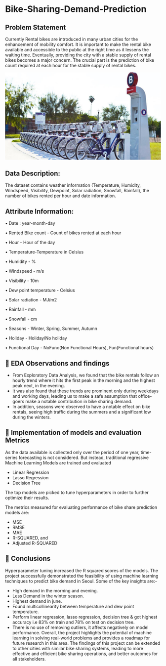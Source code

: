 # Bike-Sharing-Demand-Prediction
## Problem Statement

Currently Rental bikes are introduced in many urban cities for the enhancement of mobility comfort. It is important to make the rental bike available and accessible to the public at the right time as it lessens the waiting time. Eventually, providing the city with a stable supply of rental bikes becomes a major concern. The crucial part is the prediction of bike count required at each hour for the stable supply of rental bikes.

![](https://github.com/Saurabh-Ratnaparkhi/ML-Regression-Bike-Sharing-Demand-Prediction/blob/main/Doc.png)


## Data Description:
The dataset contains weather information (Temperature, Humidity, Windspeed, Visibility, Dewpoint, Solar radiation, Snowfall, Rainfall), the number of bikes rented per hour and date information.
## Attribute Information:
   • Date : year-month-day
   
   • Rented Bike count - Count of bikes rented at each hour
   
   • Hour - Hour of the day
   
   • Temperature-Temperature in Celsius
   
   • Humidity - %
   
   • Windspeed - m/s
   
   • Visibility - 10m
   
   • Dew point temperature - Celsius
   
   • Solar radiation - MJ/m2
   
   • Rainfall - mm
   
   • Snowfall - cm
   
   • Seasons - Winter, Spring, Summer, Autumn
   
   • Holiday - Holiday/No holiday
   
   • Functional Day - NoFunc(Non Functional Hours), Fun(Functional hours)

## 📖 EDA Observations and findings

* From Exploratory Data Analysis, we found that the bike rentals follow an hourly trend
where it hits the first peak in the morning and the highest peak next, in the evening.
* It was also found that these trends are prominent only during weekdays and working days, leading us to make a safe assumption that office-goers make a notable contribution in bike sharing demand. 
* In addition, seasons were observed to have a notable effect on bike rentals, seeing high traffic during the summers and a significant
low during the winters.

## 📖 Implementation of models and evaluation Metrics
As the data available is collected only over the period of one year, time-series forecasting is not considered. But instead, traditional regressive Machine Learning Models are trained and evaluated
  * Linear Regression 
  * Lasso Regression 
  * Decision Tree

The top models are picked to tune hyperparameters in order to further optimize their results.

The metrics measured for evaluating performance of bike share prediction models are:
  * MSE
  * RMSE
  * MAE
  * R-SQUARED, and
  * Adjusted R-SQUARED

## 📖 Conclusions

Hyperparameter tuning increased the R squared scores of the models.
The project successfully demonstrated the feasibility of using machine learning techniques to predict bike demand in Seoul.
Some of the key insights are:-
   * High demand in the morning and evening.
   * Less Demand in the winter season.
   * Highest demand in june.
   * Found multicollinearity between temperature and dew point temperature.
   * Perform linear regression, lasso regression, decision tree & got highest accuracy i.e 83% on train and 78% on test on decision tree.
   * There is no use of removing outliers, it affects negatively on model performance. Overall, the project highlights the potential of machine learning in solving real-world problems and provides a roadmap for        future research in this area. The findings of this project can be extended to other cities with similar bike sharing systems, leading to more effective and efficient bike sharing operations, and better            outcomes for all stakeholders.
